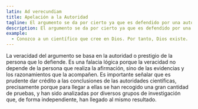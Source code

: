```yaml
---
latin: Ad verecundiam
title: Apelación a la Autoridad
tagline: El argumento se da por cierto ya que es defendido por una autoridad.
description: El argumento se da por cierto ya que es defendido por una autoridad.
example:
  - Conozco a un científico que cree en Dios. Por tanto, Dios existe.
---
```

La veracidad del argumento se basa en la autoridad o prestigio de la persona que lo defiende. Es una falacia lógica porque la veracidad no depende de la persona que realiza la afirmación, sino de las evidencias y los razonamientos que la acompañen. Es importante señalar que es prudente dar crédito a las conclusiones de las autoridades científicas, precisamente porque para llegar a ellas se han recogido una gran cantidad de pruebas, y han sido analizadas por diversos grupos de investigación que, de forma independiente, han llegado al mismo resultado.
